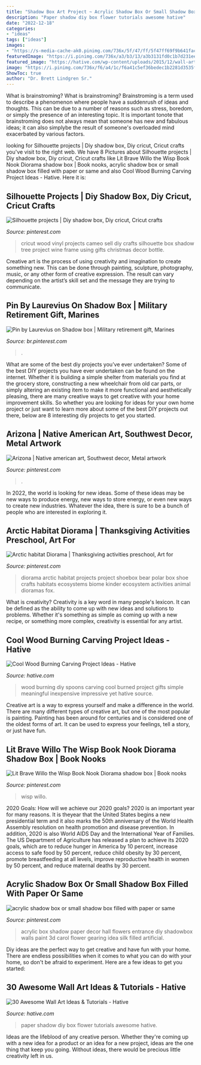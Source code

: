 ```yaml
---
title: "Shadow Box Art Project ~ Acrylic Shadow Box Or Small Shadow Box Filled With Paper Or Same"
description: "Paper shadow diy box flower tutorials awesome hative"
date: "2022-12-18"
categories:
- "ideas"
tags: ["ideas"]
images:
- "https://s-media-cache-ak0.pinimg.com/736x/5f/47/ff/5f47ff69f9b641facea2d0ca7fcc83aa--art-ideas-decor-ideas.jpg"
featuredImage: "https://i.pinimg.com/736x/a3/b3/13/a3b3131fd0c1b7d231ee259189f9f301.jpg"
featured_image: "https://hative.com/wp-content/uploads/2015/12/wall-art-ideas-tutorials/23-wall-art-ideas-tutorials.jpg"
image: "https://i.pinimg.com/736x/f6/a4/1c/f6a41c5ef36bedec1b2281d3535f4249.jpg"
ShowToc: true
author: "Dr. Brett Lindgren Sr."
---
```



What is brainstroming?
What is brainstroming? Brainstroming is a term used to describe a phenomenon where people have a suddenrush of ideas and thoughts. This can be due to a number of reasons such as stress, boredom, or simply the presence of an interesting topic. It is important tonote that brainstroming does not always mean that someone has new and fabulous ideas; it can also simplybe the result of someone's overloaded mind exacerbated by various factors.

	

		
looking for Silhouette projects | Diy shadow box, Diy cricut, Cricut crafts you've visit to the right web. We have 8 Pictures about Silhouette projects | Diy shadow box, Diy cricut, Cricut crafts like Lit Brave Willo the Wisp Book Nook Diorama shadow box | Book nooks, acrylic shadow box or small shadow box filled with paper or same and also Cool Wood Burning Carving Project Ideas - Hative. Here it is:
		
    
## Silhouette Projects | Diy Shadow Box, Diy Cricut, Cricut Crafts

<img loading=lazy src="https://i.pinimg.com/736x/64/0a/e5/640ae52c12066486f2c8c3cb08d28be9.jpg" onerror="this.onerror=null;this.src='https://tse3.mm.bing.net/th?id=OIP.6TkDZg-60VDetusHUfyU0AHaJ4&amp;pid=15.1';" alt="Silhouette projects | Diy shadow box, Diy cricut, Cricut crafts">

_Source: pinterest.com_

>cricut wood vinyl projects cameo sell diy crafts silhouette box shadow tree project wine frame using gifts christmas decor bottle. 

	

Creative art is the process of using creativity and imagination to create something new. This can be done through painting, sculpture, photography, music, or any other form of creative expression. The result can vary depending on the artist’s skill set and the message they are trying to communicate.

    
## Pin By Laurevius On Shadow Box | Military Retirement Gift, Marines

<img loading=lazy src="https://i.pinimg.com/736x/6e/fa/f2/6efaf2eb43b0d690fdb0c26564c78984.jpg" onerror="this.onerror=null;this.src='https://tse3.mm.bing.net/th?id=OIP.AqroW_Qtn0b6wPEzu75nCAHaLF&amp;pid=15.1';" alt="Pin by Laurevius on Shadow box | Military retirement gift, Marines">

_Source: br.pinterest.com_

>. 

	

What are some of the best diy projects you’ve ever undertaken?
Some of the best DIY projects you have ever undertaken can be found on the internet. Whether it is building a simple shelter from materials you find at the grocery store, constructing a new wheelchair from old car parts, or simply altering an existing item to make it more functional and aesthetically pleasing, there are many creative ways to get creative with your home improvement skills. So whether you are looking for ideas for your own home project or just want to learn more about some of the best DIY projects out there, below are 8 interesting diy projects to get you started.

    
## Arizona | Native American Art, Southwest Decor, Metal Artwork

<img loading=lazy src="https://i.pinimg.com/736x/b6/d6/6a/b6d66abdb31054a84dd252e33018cba1--metal-artwork-southwest-decor.jpg" onerror="this.onerror=null;this.src='https://tse4.mm.bing.net/th?id=OIP.rBxFg49N3NDvZwFq94NAYwHaJ4&amp;pid=15.1';" alt="Arizona | Native american art, Southwest decor, Metal artwork">

_Source: pinterest.com_

>. 

	

In 2022, the world is looking for new ideas. Some of these ideas may be new ways to produce energy, new ways to store energy, or even new ways to create new industries. Whatever the idea, there is sure to be a bunch of people who are interested in exploring it.

    
## Arctic Habitat Diorama | Thanksgiving Activities Preschool, Art For

<img loading=lazy src="https://i.pinimg.com/736x/a3/b3/13/a3b3131fd0c1b7d231ee259189f9f301.jpg" onerror="this.onerror=null;this.src='https://tse4.mm.bing.net/th?id=OIP.Z03LjPDmZ8LdVmZjLmqKhAHaJ3&amp;pid=15.1';" alt="Arctic habitat Diorama | Thanksgiving activities preschool, Art for">

_Source: pinterest.com_

>diorama arctic habitat projects project shoebox bear polar box shoe crafts habitats ecosystems biome kinder ecosystem activities animal dioramas fox. 

	

What is creativity?
Creativity is a key word in many people's lexicon. It can be defined as the ability to come up with new ideas and solutions to problems. Whether it's something as simple as coming up with a new recipe, or something more complex, creativity is essential for any artist.

    
## Cool Wood Burning Carving Project Ideas - Hative

<img loading=lazy src="https://hative.com/wp-content/uploads/2015/01/wood-burning/5-wood-burning.jpg" onerror="this.onerror=null;this.src='https://tse2.mm.bing.net/th?id=OIP.VJZyysMGDxjXowGEXuUvSQHaK3&amp;pid=15.1';" alt="Cool Wood Burning Carving Project Ideas - Hative">

_Source: hative.com_

>wood burning diy spoons carving cool burned project gifts simple meaningful inexpensive impressive yet hative source. 

	

Creative art is a way to express yourself and make a difference in the world. There are many different types of creative art, but one of the most popular is painting. Painting has been around for centuries and is considered one of the oldest forms of art. It can be used to express your feelings, tell a story, or just have fun.

    
## Lit Brave Willo The Wisp Book Nook Diorama Shadow Box | Book Nooks

<img loading=lazy src="https://i.pinimg.com/736x/f6/a4/1c/f6a41c5ef36bedec1b2281d3535f4249.jpg" onerror="this.onerror=null;this.src='https://tse4.mm.bing.net/th?id=OIP.ZEhfn9Zc150-SIHoPQLWNgHaHa&amp;pid=15.1';" alt="Lit Brave Willo the Wisp Book Nook Diorama shadow box | Book nooks">

_Source: pinterest.com_

>wisp willo. 

	

2020 Goals: How will we achieve our 2020 goals?
2020 is an important year for many reasons. It is theyear that the United States begins a new presidential term and it also marks the 50th anniversary of the World Health Assembly resolution on health promotion and disease prevention. In addition, 2020 is also World AIDS Day and the International Year of Families. 
The US Department of Agriculture has released a plan to achieve its 2020 goals, which are to reduce hunger in America by 10 percent, increase access to safe food by 50 percent, reduce child obesity by 30 percent, promote breastfeeding at all levels, improve reproductive health in women by 50 percent, and reduce maternal deaths by 30 percent.

    
## Acrylic Shadow Box Or Small Shadow Box Filled With Paper Or Same

<img loading=lazy src="https://s-media-cache-ak0.pinimg.com/736x/5f/47/ff/5f47ff69f9b641facea2d0ca7fcc83aa--art-ideas-decor-ideas.jpg" onerror="this.onerror=null;this.src='https://tse3.mm.bing.net/th?id=OIP.ALJ01Ak3EhLYiwJ0kgpzcQHaMG&amp;pid=15.1';" alt="acrylic shadow box or small shadow box filled with paper or same">

_Source: pinterest.com_

>acrylic box shadow paper decor hall flowers entrance diy shadowbox walls paint 3d carol flower gearing idea silk filled artificial. 

	

Diy ideas are the perfect way to get creative and have fun with your home. There are endless possibilities when it comes to what you can do with your home, so don't be afraid to experiment. Here are a few ideas to get you started:

    
## 30 Awesome Wall Art Ideas &amp; Tutorials - Hative

<img loading=lazy src="https://hative.com/wp-content/uploads/2015/12/wall-art-ideas-tutorials/23-wall-art-ideas-tutorials.jpg" onerror="this.onerror=null;this.src='https://tse2.mm.bing.net/th?id=OIP.eQY2caVW3QV_0r98DTOBcQHaJ4&amp;pid=15.1';" alt="30 Awesome Wall Art Ideas &amp; Tutorials - Hative">

_Source: hative.com_

>paper shadow diy box flower tutorials awesome hative. 

	

Ideas are the lifeblood of any creative person. Whether they're coming up with a new idea for a product or an idea for a new project, ideas are the one thing that keep you going. Without ideas, there would be precious little creativity left in us.

